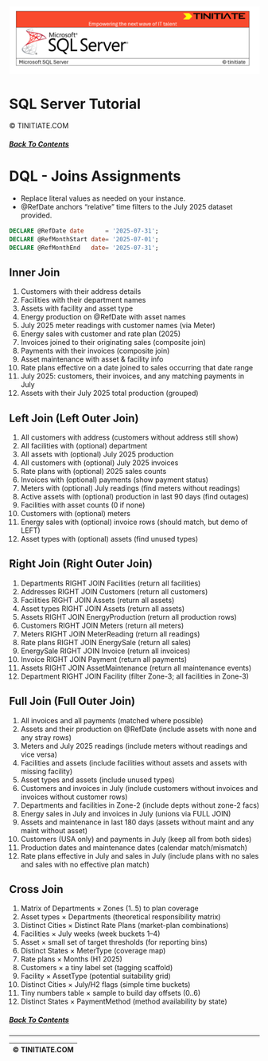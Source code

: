 ![SQL Server Tinitiate Image](../../../sqlserver-sql/sqlserver.png)

# SQL Server Tutorial
&copy; TINITIATE.COM

##### [Back To Contents](./README.md)

# DQL - Joins Assignments
* Replace literal values as needed on your instance.
* @RefDate anchors “relative” time filters to the July 2025 dataset provided.
```sql
DECLARE @RefDate date      = '2025-07-31';
DECLARE @RefMonthStart date= '2025-07-01';
DECLARE @RefMonthEnd   date= '2025-07-31';
```

## Inner Join
1. Customers with their address details
2. Facilities with their department names
3. Assets with facility and asset type
4. Energy production on @RefDate with asset names
5. July 2025 meter readings with customer names (via Meter)
6. Energy sales with customer and rate plan (2025)
7. Invoices joined to their originating sales (composite join)
8. Payments with their invoices (composite join)
9. Asset maintenance with asset & facility info
10. Rate plans effective on a date joined to sales occurring that date range
11. July 2025: customers, their invoices, and any matching payments in July
12. Assets with their July 2025 total production (grouped)

## Left Join (Left Outer Join)
1. All customers with address (customers without address still show)
2. All facilities with (optional) department
3. All assets with (optional) July 2025 production
4. All customers with (optional) July 2025 invoices
5. Rate plans with (optional) 2025 sales counts
6. Invoices with (optional) payments (show payment status)
7. Meters with (optional) July readings (find meters without readings)
8. Active assets with (optional) production in last 90 days (find outages)
9. Facilities with asset counts (0 if none)
10. Customers with (optional) meters
11. Energy sales with (optional) invoice rows (should match, but demo of LEFT)
12. Asset types with (optional) assets (find unused types)

## Right Join (Right Outer Join)
1. Departments RIGHT JOIN Facilities (return all facilities)
2. Addresses RIGHT JOIN Customers (return all customers)
3. Facilities RIGHT JOIN Assets (return all assets)
4. Asset types RIGHT JOIN Assets (return all assets)
5. Assets RIGHT JOIN EnergyProduction (return all production rows)
6. Customers RIGHT JOIN Meters (return all meters)
7. Meters RIGHT JOIN MeterReading (return all readings)
8. Rate plans RIGHT JOIN EnergySale (return all sales)
9. EnergySale RIGHT JOIN Invoice (return all invoices)
10. Invoice RIGHT JOIN Payment (return all payments)
11. Assets RIGHT JOIN AssetMaintenance (return all maintenance events)
12. Department RIGHT JOIN Facility (filter Zone-3; all facilities in Zone-3)

## Full Join (Full Outer Join)
1. All invoices and all payments (matched where possible)
2. Assets and their production on @RefDate (include assets with none and any stray rows)
3. Meters and July 2025 readings (include meters without readings and vice versa)
4. Facilities and assets (include facilities without assets and assets with missing facility)
5. Asset types and assets (include unused types)
6. Customers and invoices in July (include customers without invoices and invoices without customer rows)
7. Departments and facilities in Zone-2 (include depts without zone-2 facs)
8. Energy sales in July and invoices in July (unions via FULL JOIN)
9. Assets and maintenance in last 180 days (assets without maint and any maint without asset)
10. Customers (USA only) and payments in July (keep all from both sides)
11. Production dates and maintenance dates (calendar match/mismatch)
12. Rate plans effective in July and sales in July (include plans with no sales and sales with no effective plan match)

## Cross Join
1. Matrix of Departments × Zones (1..5) to plan coverage
2. Asset types × Departments (theoretical responsibility matrix)
3. Distinct Cities × Distinct Rate Plans (market-plan combinations)
4. Facilities × July weeks (week buckets 1–4)
5. Asset × small set of target thresholds (for reporting bins)
6. Distinct States × MeterType (coverage map)
7. Rate plans × Months (H1 2025)
8. Customers × a tiny label set (tagging scaffold)
9. Facility × AssetType (potential suitability grid)
10. Distinct Cities × July/H2 flags (simple time buckets)
11. Tiny numbers table × sample to build day offsets (0..6)
12. Distinct States × PaymentMethod (method availability by state)

##### [Back To Contents](./README.md)
***
| &copy; TINITIATE.COM |
|----------------------|
